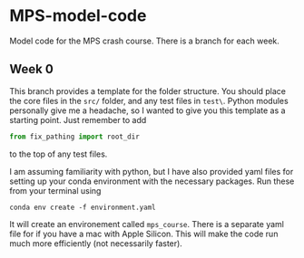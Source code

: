 # MPS-model-code
Model code for the MPS crash course. There is a branch for each week.

## Week 0

This branch provides a template for the folder structure. You should place the core files in the `src/` folder, and any test files in `test\`. Python modules personally give me a headache, so I wanted to give you this template as a starting point. Just remember to add
```python
from fix_pathing import root_dir
```
to the top of any test files.

I am assuming familiarity with python, but I have also provided yaml files for setting up your conda environment with the necessary packages. Run these from your terminal using 
```
conda env create -f environment.yaml
```
It will create an environement called `mps_course`.
There is a separate yaml file for if you have a mac with Apple Silicon. This will make the code run much more efficiently (not necessarily faster).
